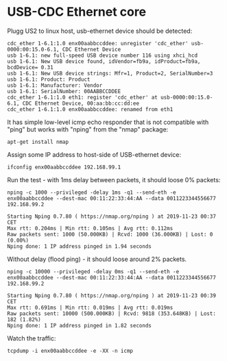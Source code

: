 # USB-CDC Ethernet core

Plugg US2 to linux host, usb-ethernet device should be detected:

    cdc_ether 1-6.1:1.0 enx00aabbccddee: unregister 'cdc_ether' usb-0000:00:15.0-6.1, CDC Ethernet Device
    usb 1-6.1: new full-speed USB device number 116 using xhci_hcd
    usb 1-6.1: New USB device found, idVendor=fb9a, idProduct=fb9a, bcdDevice= 0.31
    usb 1-6.1: New USB device strings: Mfr=1, Product=2, SerialNumber=3
    usb 1-6.1: Product: Product
    usb 1-6.1: Manufacturer: Vendor
    usb 1-6.1: SerialNumber: 00AABBCCDDEE
    cdc_ether 1-6.1:1.0 eth1: register 'cdc_ether' at usb-0000:00:15.0-6.1, CDC Ethernet Device, 00:aa:bb:cc:dd:ee
    cdc_ether 1-6.1:1.0 enx00aabbccddee: renamed from eth1

It has simple low-level icmp echo responder that is
not compatible with "ping" but
works with "nping" from the "nmap" package:

    apt-get install nmap

Assign some IP address to host-side of USB-ethernet device:

    ifconfig enx00aabbccddee 192.168.99.1    

Run the test - with 1ms delay between packets, it should loose 0% packets:

    nping -c 1000 --privileged -delay 1ms -q1 --send-eth -e enx00aabbccddee --dest-mac 00:11:22:33:44:AA --data 0011223344556677  192.168.99.2

    Starting Nping 0.7.80 ( https://nmap.org/nping ) at 2019-11-23 00:37 CET
    Max rtt: 0.204ms | Min rtt: 0.105ms | Avg rtt: 0.112ms
    Raw packets sent: 1000 (50.000KB) | Rcvd: 1000 (36.000KB) | Lost: 0 (0.00%)
    Nping done: 1 IP address pinged in 1.94 seconds

Without delay (flood ping) - it should loose around 2% packets.

    nping -c 10000 --privileged -delay 0ms -q1 --send-eth -e enx00aabbccddee --dest-mac 00:11:22:33:44:AA --data 0011223344556677  192.168.99.2

    Starting Nping 0.7.80 ( https://nmap.org/nping ) at 2019-11-23 00:39 CET
    Max rtt: 0.691ms | Min rtt: 0.019ms | Avg rtt: 0.019ms
    Raw packets sent: 10000 (500.000KB) | Rcvd: 9818 (353.648KB) | Lost: 182 (1.82%)
    Nping done: 1 IP address pinged in 1.82 seconds

Watch the traffic:

    tcpdump -i enx00aabbccddee -e -XX -n icmp

